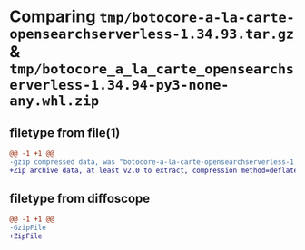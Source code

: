 # Comparing `tmp/botocore-a-la-carte-opensearchserverless-1.34.93.tar.gz` & `tmp/botocore_a_la_carte_opensearchserverless-1.34.94-py3-none-any.whl.zip`

## filetype from file(1)

```diff
@@ -1 +1 @@
-gzip compressed data, was "botocore-a-la-carte-opensearchserverless-1.34.93.tar", last modified: Sat Apr 27 01:01:02 2024, max compression
+Zip archive data, at least v2.0 to extract, compression method=deflate
```

## filetype from diffoscope

```diff
@@ -1 +1 @@
-GzipFile
+ZipFile
```


